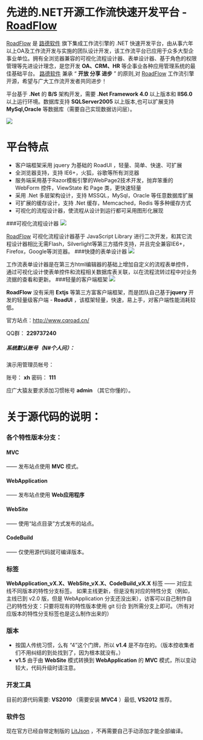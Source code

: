 ﻿先进的.NET开源工作流快速开发平台 - [RoadFlow]
========

 [RoadFlow] 是 [路德软件][RoadFlow] 旗下集成工作流引擎的 .NET 快速开发平台，由从事六年以上OA及工作流开发与实施的团队设计开发，该工作流平台已应用于众多大型企事业单位。拥有全浏览器兼容的可视化流程设计器、表单设计器、基于角色的权限管理等先进设计理念，是您开发 **OA、CRM、HR** 等企事业各种应用管理系统的最佳基础平台。 [路德软件][RoadFlow] 兼承 “ **开放 分享 进步** ” 的原则,对 [RoadFlow] 工作流引擎开源，希望与广大工作流开发者共同进步！

 平台基于 **.Net** 的 **B/S** 架构开发，需要 **.Net Framework 4.0** 以上版本和 **IIS6.0** 以上运行环境。数据库支持 **SQLServer2005** 以上版本,也可以扩展支持 **MySql,Oracle** 等数据库（需要自己实现数据访问层）。

<img src="http://www.cqroad.cn/Images/img01.png">

# 平台特点

  * 客户端框架采用 jquery 为基础的 RoadUI ，轻量、简单、快速、可扩展
  * 全浏览器支持，支持 IE6+，火狐，谷歌等所有浏览器
  * 服务端采用基于Razor模板引擎的WebPage2技术开发，抛弃笨重的 WebForm 控件，ViewState 和 Page 类，更快速轻量
  * 采用 .Net 多层架构设计，支持 MSSQL，MySql，Oracle 等任意数据库扩展
  * 可扩展的缓存设计，支持 .Net 缓存，Memcached，Redis 等多种缓存方式
  * 可视化的流程设计器，使流程从设计到运行都可采用图形化展现

###可视化流程设计器
<img src="http://www.cqroad.cn/Images/img02.png">

 [RoadFlow] 可视化流程设计器基于 JavaScript Library 进行二次开发，和其它流程设计器相比无需Flash，Silverlight等第三方插件支持，并且完全兼容IE6+，Firefox，Google等浏览器。
###快捷的表单设计器
<img src="http://www.cqroad.cn/Images/img03.png">

 工作流表单设计器是在第三方html编辑器的基础上增加自定义的流程表单控件，通过可视化设计使表单控件和流程相关数据库表关联，以在流程流转过程中对业务流据的查看和更新。
###轻量的客户端框架
<img src="http://www.cqroad.cn/Images/img04.png">

 **RoadFlow** 没有采用 **Extjs** 等第三方富客户端框架，而是团队自己基于**jquery** 开发的轻量级客户端 - **RoadUI** ，该框架轻量，快速，易上手，对客户端性能消耗较低。

官方站点：<http://www.cqroad.cn/>

QQ群：	**229737240**


##### 系统默认账号（N#个人问）：

演示用管理员帐号：

账号： **xh** 
密码： **111** 

应广大猿友要求添加习惯帐号 **admin** （其它你懂的）。

# 关于源代码的说明：
### 各个特性版本分支：
#### MVC
 —— 发布站点使用 **MVC** 模式。
#### WebApplication
 —— 发布站点使用 **Web应用程序**
#### WebSite
 —— 使用“站点目录”方式发布的站点。
#### CodeBuild
 —— 仅使用源代码就可编译版本。
### 标签
**WebApplication_vX.X、WebSite_vX.X、CodeBuild_vX.X** 标签 —— 对应主线不同版本的特性分支标签。
如果主线更新，但是没有对应的特性分支（例如，主线已到 v2.0 版，但是 WebApplication 分支还没出来），访客可以自己制作自己的特性分支：只要将现有的特性版本使用 git 衍合 到所需分支上即可。（所有对应版本的特性分支标签也是这么制作出来的）
### 版本
   * 按国人传统习惯，么有 “4”这个门牌，所以 **v1.4** 是不存在的。（版本控收集者们不用纠结的到处找到了，因为根本就没有。）
   * **v1.5** 由于由 **WebSite** 模式转换到 **WebApplication** 的 **MVC** 模式，所以变动较大，代码升级时请注意。

### 开发工具
目前的源代码需要: **VS2010** （需要安装 **MVC4** ）最低, **VS2012** 推荐。

### 软件包
现在官方已经自带定制版的 [LitJson] ，不再需要自己手动添加才能全部编译。

[RoadFlow]:http://www.cqroad.cn
[GitHub]:https://github.com
[git@osc]:http://git.oschina.net
[LitJson]:https://github.com/lbv/litjson/
